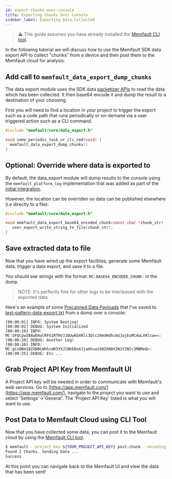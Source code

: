 ```yaml
---
id: export-chunks-over-console
title: Exporting Chunks Over Console
sidebar_label: Exporting Data Collected
---
```


> :warning: This guide assumes you have already installed the
> [Memfault CLI tool](/docs/ci/install-memfault-cli).

In the following tutorial we will discuss how to use the Memfault SDK data
export API to collect "chunks" from a device and then post them to the Memfault
cloud for analysis.

## Add call to `memfault_data_export_dump_chunks`

The data export module uses the SDK data
[packetizer APIs](https://mflt.io/data-to-cloud) to read the data which has been
collected. It then base64 encode it and dump the result to a destination of your
choosing.

First you will need to find a location in your project to trigger the export
such as a code path that runs periodically or on-demand via a user triggered
action such as a CLI command.

```c
#include "memfault/core/data_export.h"

void some_periodic_task_or_cli_cmd(void) {
  memfault_data_export_dump_chunks()
}
```

## Optional: Override where data is exported to

By default, the data_export module will dump results to the console using the
`memfault_platform_log` implementation that was added as part of the
[initial integration](/docs/embedded/introduction#getting-started).

However, the location can be overriden so data can be published elsewhere (i.e
directly to a file):

```c
#include "memfault/core/data_export.h"

void memfault_data_export_base64_encoded_chunk(const char *chunk_str) {
   user_export_write_string_to_file(chunk_str);
}
```

## Save extracted data to file

Now that you have wired up the export facilities, generate some Memfault data,
trigger a data export, and save it to a file.

You should see strings with the format: `MC:BASE64_ENCODED_CHUNK:` in the dump.

> NOTE: It's perfectly fine for other logs to be interleaved with the exported
> data.

Here's an example of some
[Precanned Data Payloads](/docs/embedded/test-patterns-for-chunks-endpoint) that
I've saved to
[test-pattern-data-export.txt](/downloads/docs/test-patterns-for-chunks-endpoint/test-pattern-data-export.txt)
from a dump over a console:

```
[00:00:01] INFO: System Booting!
[00:00:02] DEBUG: System Initialized
[00:00:10] INFO: MC:SFQCpwIBAwEHalRFU1RTRVJJQUwKbXRlc3Qtc29mdHdhcmUJajEuMC4wLXRlcw==:
[00:00:20] DEBUG: Another Log!
[00:00:30] INFO: MC:gCx0Bm10ZXN0LWhhcmR3YXJlBKEBoXJjaHVua190ZXN0X3N1Y2Nlc3MBMeQ=:
[00:00:35] DEBUG: Etc ...
```

## Grab Project API Key from Memfault UI

A Project API key will be needed in order to communicate with Memfault's web
services. Go to [https://app.memfault.com/](https://app.memfault.com/), navigate
to the project you want to use and select 'Settings'→'General'. The 'Project API
Key' listed is what you will want to use.

## Post Data to Memfault Cloud using CLI Tool

Now that you have collected some data, you can post it to the Memfault cloud by
using the [Memfault CLI tool](/docs/ci/install-memfault-cli).

```bash
$ memfault --project-key ${YOUR_PROJECT_API_KEY} post-chunk --encoding sdk_data_export test-pattern-data-export.txt
Found 2 Chunks. Sending Data ...
Success
```

At this point you can navigate back to the Memfault UI and view the data that
has been sent!
